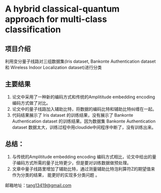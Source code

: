 # A hybrid classical-quantum approach for multi-class classification

## 项目介绍

利用变分量子线路对三组数据集(Iris dataset, Bankonte Authentication dataset 和 Wireless Indoor Localization dataset)进行分类

## 主要结果

 1. 论文中采用了一种新的编码方式和传统的Amplititude embedding encoding编码方式做了对比。
 2. 论文中的量子线路加入辅助比特，将数据的编码比特和辅助比特纠缠在一起。
 2. 代码结果展示了 Iris dataset 的训练结果，没有展示了 Bankonte Authentication dataset 的训练结果。因为数据集 Bankonte Authentication dataset 数据太大，训练过程中用cloudide中间程序中断了，没有训练出来。


## 总结：

1. 与传统的Amplititude embedding encoding 编码方式相比，论文中给出的量子编码方式所需的量子比特更少，但是要对训练数据做预处理。
2. 文章中量子线路里增加了辅助比特，通过测量辅助比特泡利算符Z的期望值来作为分类的结果， 能更好的实现多分类问题 。


邮箱地址：tang13419@gmail.com
